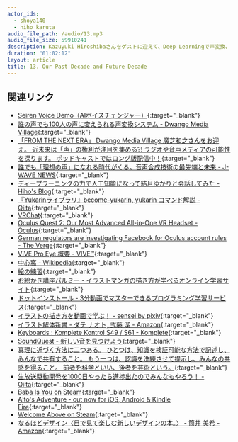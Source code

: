 ```yaml
---
actor_ids:
  - shoya140
  - hiho_karuta
audio_file_path: /audio/13.mp3
audio_file_size: 59910241
description: Kazuyuki Hiroshibaさんをゲストに迎えて、Deep Learningで声変換、次の10年でやりたいこと、生放送駆動開発などについて話しました。
duration: "01:02:12"
layout: article
title: 13. Our Past Decade and Future Decade
---
```


## 関連リンク

* [Seiren Voice Demo（AIボイスチェンジャー）](https://seiren-voice.dmv.nico/){:target="_blank"}
* [誰の声でも100人の声に変えられる声変換システム - Dwango Media Village](https://dmv.nico/ja/articles/seiren_voice/){:target="_blank"}
* [「FROM THE NEXT ERA」 Dwango Media Village 廣芝和之さんをお迎え。 近未来は「声」の権利が注目を集める?! ラジオや音声メディアの可能性を探ります。 ポッドキャストではロング版配信中！](https://twitter.com/iwera813/status/1335586235910246401){:target="_blank"}
* [誰でも「理想の声」になれる時代がくる。音声合成技術の最先端と未来 - J-WAVE NEWS](https://news.j-wave.co.jp/2020/12/post-7105.html){:target="_blank"}
* [ディープラーニングの力で人工知能になって結月ゆかりと会話してみた - Hiho's Blog](https://blog.hiroshiba.jp/talk-to-yuduki-yukari-with-deep-learning-power/){:target="_blank"}
* [『Yukarinライブラリ』become-yukarin, yukarin コマンド解説 - Qiita](https://qiita.com/atticatticattic/items/37441f3be6916cd1e73a){:target="_blank"}
* [VRChat](https://hello.vrchat.com/){:target="_blank"}
* [Oculus Quest 2: Our Most Advanced All-in-One VR Headset - Oculus](https://www.oculus.com/quest-2/){:target="_blank"}
* [German regulators are investigating Facebook for Oculus account rules - The Verge](https://www.theverge.com/2020/12/10/22167509/germany-fco-investigation-facebook-oculus-account-requirements-competition){:target="_blank"}
* [VIVE Pro Eye 概要 - VIVE™](https://www.vive.com/jp/product/vive-pro-eye/overview/){:target="_blank"}
* [中心窩 - Wikipedia](https://ja.wikipedia.org/wiki/%E4%B8%AD%E5%BF%83%E7%AA%A9){:target="_blank"}
* [絵の練習](https://twitter.com/shoya140/status/1329576780726996997){:target="_blank"}
* [お絵かき講座パルミー - イラストマンガの描き方が学べるオンライン学習サイト](https://www.palmie.jp/){:target="_blank"}
* [ドットインストール - 3分動画でマスターできるプログラミング学習サービス](https://dotinstall.com/){:target="_blank"}
* [イラストの描き方を動画で学ぶ！ - sensei by pixiv](https://sensei.pixiv.net/){:target="_blank"}
* [イラスト解体新書 - ダテ ナオト, 弐藤 潔 - Amazon](https://www.amazon.co.jp/%E3%82%A4%E3%83%A9%E3%82%B9%E3%83%88%E8%A7%A3%E4%BD%93%E6%96%B0%E6%9B%B8-%E3%83%80%E3%83%86-%E3%83%8A%E3%82%AA%E3%83%88-ebook/dp/B07BF7FHZ8){:target="_blank"}
* [Keyboards : Komplete Kontrol S49 / S61 - Komplete](https://www.native-instruments.com/en/products/komplete/keyboards/komplete-kontrol-s49-s61/){:target="_blank"}
* [SoundQuest - 新しい音を見つけよう](https://soundquest.jp/){:target="_blank"}
* [真理に近づく方法は二つある。 ひとつは、知識を検証可能な方法で記述し、みんなで共有すること。 もう一つは、認識を洗練させて提示し、みんなの共感を得ること。 前者を科学といい、後者を芸術という。](https://twitter.com/Yam_eye/status/871761918775644160){:target="_blank"}
* [生放送駆動開発を1000日やったら進捗出たのでみんなもやろう！ - Qiita](https://qiita.com/Hiroshiba/items/86b9ec67029d5f2b33f8){:target="_blank"}
* [Baba Is You on Steam](https://store.steampowered.com/app/736260/Baba_Is_You/){:target="_blank"}
* [Alto's Adventure - out now for iOS, Android & Kindle Fire](http://altosadventure.com/){:target="_blank"}
* [Welcome Above on Steam](https://store.steampowered.com/app/912660/Welcome_Above/){:target="_blank"}
* [なるほどデザイン〈目で見て楽しむ新しいデザインの本。〉 - 筒井 美希 - Amazon](https://www.amazon.co.jp/%E3%81%AA%E3%82%8B%E3%81%BB%E3%81%A9%E3%83%87%E3%82%B6%E3%82%A4%E3%83%B3%E3%80%88%E7%9B%AE%E3%81%A7%E8%A6%8B%E3%81%A6%E6%A5%BD%E3%81%97%E3%82%80%E6%96%B0%E3%81%97%E3%81%84%E3%83%87%E3%82%B6%E3%82%A4%E3%83%B3%E3%81%AE%E6%9C%AC%E3%80%82%E3%80%89-%E7%AD%92%E4%BA%95-%E7%BE%8E%E5%B8%8C/dp/4844365177/ref=tmm_hrd_swatch_0?_encoding=UTF8&qid=&sr=){:target="_blank"}